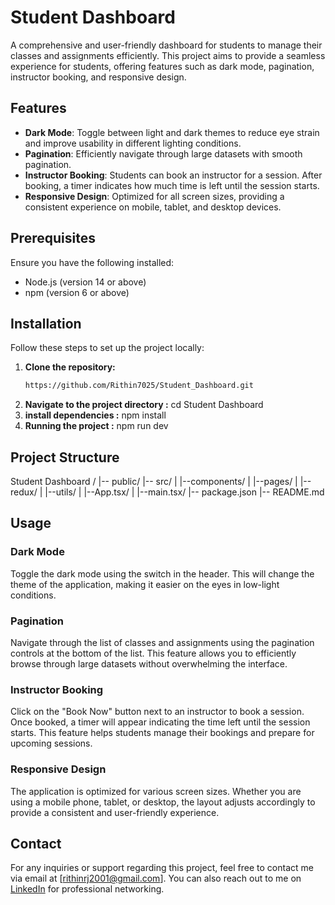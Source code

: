 # Student Dashboard

A comprehensive and user-friendly dashboard for students to manage their classes and assignments efficiently. This project aims to provide a seamless experience for students, offering features such as dark mode, pagination, instructor booking, and responsive design.


## Features

- **Dark Mode**: Toggle between light and dark themes to reduce eye strain and improve usability in different lighting conditions.
- **Pagination**: Efficiently navigate through large datasets with smooth pagination.
- **Instructor Booking**: Students can book an instructor for a session. After booking, a timer indicates how much time is left until the session starts.
- **Responsive Design**: Optimized for all screen sizes, providing a consistent experience on mobile, tablet, and desktop devices.

## Prerequisites

Ensure you have the following installed:

- Node.js (version 14 or above)
- npm (version 6 or above)

## Installation

Follow these steps to set up the project locally:

1. **Clone the repository:**
   ```sh
   https://github.com/Rithin7025/Student_Dashboard.git
2. **Navigate to the project directory :**
   cd Student Dashboard
3. **install dependencies :**
   npm install
4. **Running the project :**
  npm run dev

## Project Structure

  Student Dashboard /
   |-- public/
   |-- src/
   |    |--components/
   |    |--pages/
   |    |--redux/
   |    |--utils/
   |    |--App.tsx/
   |    |--main.tsx/
   |-- package.json
   |-- README.md


## Usage

### Dark Mode

Toggle the dark mode using the switch in the header. This will change the theme of the application, making it easier on the eyes in low-light conditions.

### Pagination

Navigate through the list of classes and assignments using the pagination controls at the bottom of the list. This feature allows you to efficiently browse through large datasets without overwhelming the interface.

### Instructor Booking

Click on the "Book Now" button next to an instructor to book a session. Once booked, a timer will appear indicating the time left until the session starts. This feature helps students manage their bookings and prepare for upcoming sessions.

### Responsive Design

The application is optimized for various screen sizes. Whether you are using a mobile phone, tablet, or desktop, the layout adjusts accordingly to provide a consistent and user-friendly experience.


## Contact

For any inquiries or support regarding this project, feel free to contact me via email at [rithinrj2001@gmail.com]. You can also reach out to me on [LinkedIn](www.linkedin.com/in/rithinraj) for professional networking.

